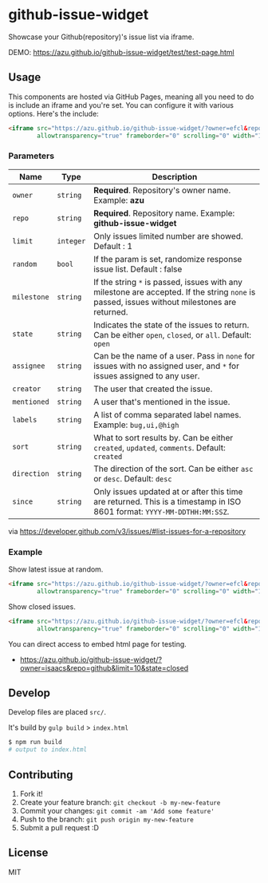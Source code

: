 # github-issue-widget

Showcase your Github(repository)'s issue list via iframe.

DEMO: https://azu.github.io/github-issue-widget/test/test-page.html

## Usage

This components are hosted via GitHub Pages, meaning all you need to do is include an iframe and you're set.
You can configure it with various options. Here's the include:

```html
<iframe src="https://azu.github.io/github-issue-widget/?owner=efcl&repo=efcl.github.io&limit=3&random"
        allowtransparency="true" frameborder="0" scrolling="0" width="100%"></iframe>
```

### Parameters

Name | Type | Description
-----|------|--------------
`owner`|`string`| **Required**. Repository's owner name. Example:  **azu**
`repo`|`string`| **Required**. Repository name. Example: **github-issue-widget**
`limit`|`integer`| Only issues limited number are showed. Default : 1
`random`|`bool`| If the param is set, randomize response issue list. Default : false
`milestone`|`string`| If the string `*` is passed, issues with any milestone are accepted. If the string `none` is passed, issues without milestones are returned.
`state`|`string`| Indicates the state of the issues to return. Can be either `open`, `closed`, or `all`. Default: `open`
`assignee`|`string`| Can be the name of a user. Pass in `none` for issues with no assigned user, and `*` for issues assigned to any user.
`creator`|`string`| The user that created the issue.
`mentioned`|`string`| A user that's mentioned in the issue.
`labels`|`string`| A list of comma separated label names.  Example: `bug,ui,@high`
`sort`|`string`|  What to sort results by. Can be either `created`, `updated`, `comments`. Default: `created`
`direction`|`string`| The direction of the sort. Can be either `asc` or `desc`. Default: `desc`
`since`|`string` |Only issues updated at or after this time are returned. This is a timestamp in ISO 8601 format: `YYYY-MM-DDTHH:MM:SSZ`.

via https://developer.github.com/v3/issues/#list-issues-for-a-repository

### Example

Show latest issue at random.

```html
<iframe src="https://azu.github.io/github-issue-widget/?owner=efcl&repo=efcl.github.io&random"
        allowtransparency="true" frameborder="0" scrolling="0" width="100%"></iframe>
```

Show closed issues.

```html
<iframe src="https://azu.github.io/github-issue-widget/?owner=efcl&repo=efcl.github.io&limit=10&state=closed"
        allowtransparency="true" frameborder="0" scrolling="0" width="100%"></iframe>
```

You can direct access to embed html page for testing.

- https://azu.github.io/github-issue-widget/?owner=isaacs&repo=github&limit=10&state=closed


## Develop

Develop files are placed `src/`.

It's build by `gulp build` > `index.html`

``` sh
$ npm run build
# output to index.html
```

## Contributing

1. Fork it!
2. Create your feature branch: `git checkout -b my-new-feature`
3. Commit your changes: `git commit -am 'Add some feature'`
4. Push to the branch: `git push origin my-new-feature`
5. Submit a pull request :D

## License

MIT